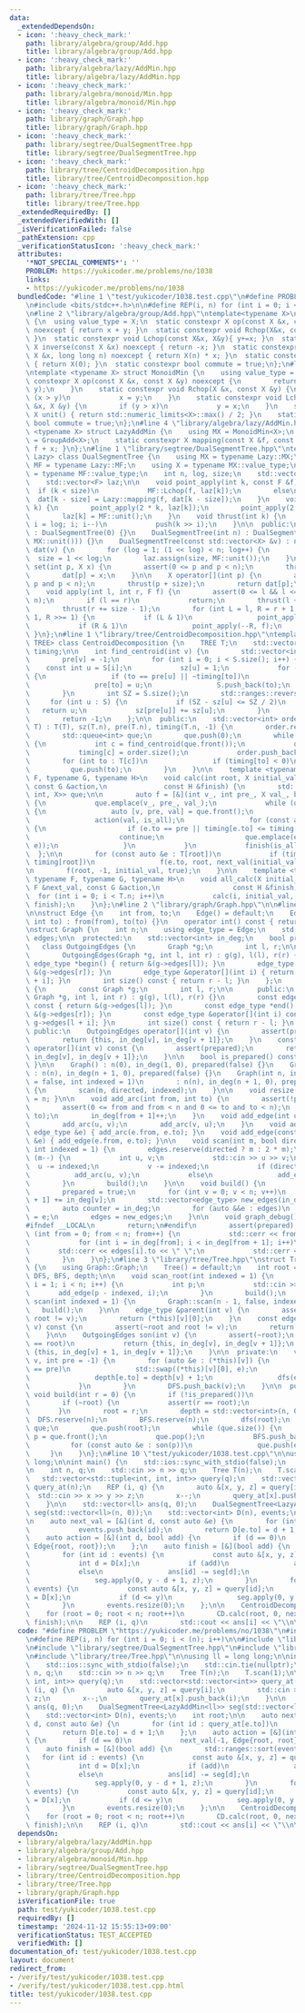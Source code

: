 ```yaml
---
data:
  _extendedDependsOn:
  - icon: ':heavy_check_mark:'
    path: library/algebra/group/Add.hpp
    title: library/algebra/group/Add.hpp
  - icon: ':heavy_check_mark:'
    path: library/algebra/lazy/AddMin.hpp
    title: library/algebra/lazy/AddMin.hpp
  - icon: ':heavy_check_mark:'
    path: library/algebra/monoid/Min.hpp
    title: library/algebra/monoid/Min.hpp
  - icon: ':heavy_check_mark:'
    path: library/graph/Graph.hpp
    title: library/graph/Graph.hpp
  - icon: ':heavy_check_mark:'
    path: library/segtree/DualSegmentTree.hpp
    title: library/segtree/DualSegmentTree.hpp
  - icon: ':heavy_check_mark:'
    path: library/tree/CentroidDecomposition.hpp
    title: library/tree/CentroidDecomposition.hpp
  - icon: ':heavy_check_mark:'
    path: library/tree/Tree.hpp
    title: library/tree/Tree.hpp
  _extendedRequiredBy: []
  _extendedVerifiedWith: []
  _isVerificationFailed: false
  _pathExtension: cpp
  _verificationStatusIcon: ':heavy_check_mark:'
  attributes:
    '*NOT_SPECIAL_COMMENTS*': ''
    PROBLEM: https://yukicoder.me/problems/no/1038
    links:
    - https://yukicoder.me/problems/no/1038
  bundledCode: "#line 1 \"test/yukicoder/1038.test.cpp\"\n#define PROBLEM \"https://yukicoder.me/problems/no/1038\"\
    \n#include <bits/stdc++.h>\n\n#define REP(i, n) for (int i = 0; i < (n); i++)\n\
    \n#line 2 \"library/algebra/group/Add.hpp\"\ntemplate<typename X>\nstruct GroupAdd\
    \ {\n  using value_type = X;\n  static constexpr X op(const X &x, const X &y)\
    \ noexcept { return x + y; }\n  static constexpr void Rchop(X&x, const X&y){ x+=y;\
    \ }\n  static constexpr void Lchop(const X&x, X&y){ y+=x; }\n  static constexpr\
    \ X inverse(const X &x) noexcept { return -x; }\n  static constexpr X power(const\
    \ X &x, long long n) noexcept { return X(n) * x; }\n  static constexpr X unit()\
    \ { return X(0); }\n  static constexpr bool commute = true;\n};\n#line 1 \"library/algebra/monoid/Min.hpp\"\
    \ntemplate <typename X> struct MonoidMin {\n    using value_type = X;\n    static\
    \ constexpr X op(const X &x, const X &y) noexcept {\n        return std::min(x,\
    \ y);\n    }\n    static constexpr void Rchop(X &x, const X &y) {\n        if\
    \ (x > y)\n            x = y;\n    }\n    static constexpr void Lchop(const X\
    \ &x, X &y) {\n        if (y > x)\n            y = x;\n    }\n    static constexpr\
    \ X unit() { return std::numeric_limits<X>::max() / 2; }\n    static constexpr\
    \ bool commute = true;\n};\n#line 4 \"library/algebra/lazy/AddMin.hpp\"\ntemplate\
    \ <typename X> struct LazyAddMin {\n    using MX = MonoidMin<X>;\n    using MF\
    \ = GroupAdd<X>;\n    static constexpr X mapping(const X &f, const X &x) { return\
    \ f + x; }\n};\n#line 1 \"library/segtree/DualSegmentTree.hpp\"\ntemplate <typename\
    \ Lazy> class DualSegmentTree {\n    using MX = typename Lazy::MX;\n    using\
    \ MF = typename Lazy::MF;\n    using X = typename MX::value_type;\n    using F\
    \ = typename MF::value_type;\n    int n, log, size;\n    std::vector<X> dat;\n\
    \    std::vector<F> laz;\n\n    void point_apply(int k, const F &f) {\n      \
    \  if (k < size)\n            MF::Lchop(f, laz[k]);\n        else\n          \
    \  dat[k - size] = Lazy::mapping(f, dat[k - size]);\n    }\n    void push(int\
    \ k) {\n        point_apply(2 * k, laz[k]);\n        point_apply(2 * k + 1, laz[k]);\n\
    \        laz[k] = MF::unit();\n    }\n    void thrust(int k) {\n        for (int\
    \ i = log; i; i--)\n            push(k >> i);\n    }\n\n  public:\n    DualSegmentTree()\
    \ : DualSegmentTree(0) {}\n    DualSegmentTree(int n) : DualSegmentTree(std::vector<X>(n,\
    \ MX::unit())) {}\n    DualSegmentTree(const std::vector<X> &v) : n(v.size()),\
    \ dat(v) {\n        for (log = 1; (1 << log) < n; log++) {\n        }\n      \
    \  size = 1 << log;\n        laz.assign(size, MF::unit());\n    }\n\n    void\
    \ set(int p, X x) {\n        assert(0 <= p and p < n);\n        thrust(p + size);\n\
    \        dat[p] = x;\n    }\n\n    X operator[](int p) {\n        assert(0 <=\
    \ p and p < n);\n        thrust(p + size);\n        return dat[p];\n    }\n\n\
    \    void apply(int l, int r, F f) {\n        assert(0 <= l && l <= r && r <=\
    \ n);\n        if (l == r)\n            return;\n        thrust(l += size);\n\
    \        thrust(r += size - 1);\n        for (int L = l, R = r + 1; L < R; L >>=\
    \ 1, R >>= 1) {\n            if (L & 1)\n                point_apply(L++, f);\n\
    \            if (R & 1)\n                point_apply(--R, f);\n        }\n   \
    \ }\n};\n#line 1 \"library/tree/CentroidDecomposition.hpp\"\ntemplate <typename\
    \ TREE> class CentroidDecomposition {\n    TREE T;\n    std::vector<int> sz, pre,\
    \ timing;\n\n    int find_centroid(int v) {\n        std::vector<int> S{v};\n\
    \        pre[v] = -1;\n        for (int i = 0; i < S.size(); i++) {\n        \
    \    const int u = S[i];\n            sz[u] = 1;\n            for (int to : T[u])\
    \ {\n                if (to == pre[u] || ~timing[to])\n                    continue;\n\
    \                pre[to] = u;\n                S.push_back(to);\n            }\n\
    \        }\n        int SZ = S.size();\n        std::ranges::reverse(S);\n   \
    \     for (int u : S) {\n            if (SZ - sz[u] <= SZ / 2)\n             \
    \   return u;\n            sz[pre[u]] += sz[u];\n        }\n        assert(false);\n\
    \        return -1;\n    };\n\n  public:\n    std::vector<int> order;\n    CentroidDecomposition(TREE\
    \ T) : T(T), sz(T.n), pre(T.n), timing(T.n, -1) {\n        order.reserve(T.n);\n\
    \        std::queue<int> que;\n        que.push(0);\n        while (que.size())\
    \ {\n            int c = find_centroid(que.front());\n            que.pop();\n\
    \            timing[c] = order.size();\n            order.push_back(c);\n    \
    \        for (int to : T[c])\n                if (timing[to] < 0)\n          \
    \          que.push(to);\n        }\n    }\n\n    template <typename X, typename\
    \ F, typename G, typename H>\n    void calc(int root, X initial_val, const F &next_val,\
    \ const G &action,\n              const H &finish) {\n        std::queue<std::tuple<int,\
    \ int, X>> que;\n\n        auto f = [&](int v_, int pre_, X val_, bool is_all)\
    \ {\n            que.emplace(v_, pre_, val_);\n            while (que.size())\
    \ {\n                auto [v, pre, val] = que.front();\n                que.pop();\n\
    \                action(val, is_all);\n                for (const auto &e : T[v])\
    \ {\n                    if (e.to == pre || timing[e.to] <= timing[root])\n  \
    \                      continue;\n                    que.emplace(e.to, v, next_val(val,\
    \ e));\n                }\n            }\n            finish(is_all);\n      \
    \  };\n\n        for (const auto &e : T[root])\n            if (timing[e.to] >\
    \ timing[root])\n                f(e.to, root, next_val(initial_val, e), false);\n\
    \n        f(root, -1, initial_val, true);\n    }\n\n    template <typename X,\
    \ typename F, typename G, typename H>\n    void all_calc(X initial_val, const\
    \ F &next_val, const G &action,\n                  const H &finish) {\n      \
    \  for (int i = 0; i < T.n; i++)\n            calc(i, initial_val, next_val, action,\
    \ finish);\n    }\n};\n#line 2 \"library/graph/Graph.hpp\"\n\n#line 6 \"library/graph/Graph.hpp\"\
    \n\nstruct Edge {\n    int from, to;\n    Edge() = default;\n    Edge(int from,\
    \ int to) : from(from), to(to) {}\n    operator int() const { return to; }\n};\n\
    \nstruct Graph {\n    int n;\n    using edge_type = Edge;\n    std::vector<edge_type>\
    \ edges;\n\n  protected:\n    std::vector<int> in_deg;\n    bool prepared;\n \
    \   class OutgoingEdges {\n        Graph *g;\n        int l, r;\n\n      public:\n\
    \        OutgoingEdges(Graph *g, int l, int r) : g(g), l(l), r(r) {}\n       \
    \ edge_type *begin() { return &(g->edges[l]); }\n        edge_type *end() { return\
    \ &(g->edges[r]); }\n        edge_type &operator[](int i) { return g->edges[l\
    \ + i]; }\n        int size() const { return r - l; }\n    };\n    class ConstOutgoingEdges\
    \ {\n        const Graph *g;\n        int l, r;\n\n      public:\n        ConstOutgoingEdges(const\
    \ Graph *g, int l, int r) : g(g), l(l), r(r) {}\n        const edge_type *begin()\
    \ const { return &(g->edges[l]); }\n        const edge_type *end() const { return\
    \ &(g->edges[r]); }\n        const edge_type &operator[](int i) const { return\
    \ g->edges[l + i]; }\n        int size() const { return r - l; }\n    };\n\n \
    \ public:\n    OutgoingEdges operator[](int v) {\n        assert(prepared);\n\
    \        return {this, in_deg[v], in_deg[v + 1]};\n    }\n    const ConstOutgoingEdges\
    \ operator[](int v) const {\n        assert(prepared);\n        return {this,\
    \ in_deg[v], in_deg[v + 1]};\n    }\n\n    bool is_prepared() const { return prepared;\
    \ }\n\n    Graph() : n(0), in_deg(1, 0), prepared(false) {}\n    Graph(int n)\
    \ : n(n), in_deg(n + 1, 0), prepared(false) {}\n    Graph(int n, int m, bool directed\
    \ = false, int indexed = 1)\n        : n(n), in_deg(n + 1, 0), prepared(false)\
    \ {\n        scan(m, directed, indexed);\n    }\n\n    void resize(int n) { n\
    \ = n; }\n\n    void add_arc(int from, int to) {\n        assert(!prepared);\n\
    \        assert(0 <= from and from < n and 0 <= to and to < n);\n        edges.emplace_back(from,\
    \ to);\n        in_deg[from + 1]++;\n    }\n    void add_edge(int u, int v) {\n\
    \        add_arc(u, v);\n        add_arc(v, u);\n    }\n    void add_arc(const\
    \ edge_type &e) { add_arc(e.from, e.to); }\n    void add_edge(const edge_type\
    \ &e) { add_edge(e.from, e.to); }\n\n    void scan(int m, bool directed = false,\
    \ int indexed = 1) {\n        edges.reserve(directed ? m : 2 * m);\n        while\
    \ (m--) {\n            int u, v;\n            std::cin >> u >> v;\n          \
    \  u -= indexed;\n            v -= indexed;\n            if (directed)\n     \
    \           add_arc(u, v);\n            else\n                add_edge(u, v);\n\
    \        }\n        build();\n    }\n\n    void build() {\n        assert(!prepared);\n\
    \        prepared = true;\n        for (int v = 0; v < n; v++)\n            in_deg[v\
    \ + 1] += in_deg[v];\n        std::vector<edge_type> new_edges(in_deg.back());\n\
    \        auto counter = in_deg;\n        for (auto &&e : edges)\n            new_edges[counter[e.from]++]\
    \ = e;\n        edges = new_edges;\n    }\n\n    void graph_debug() const {\n\
    #ifndef __LOCAL\n        return;\n#endif\n        assert(prepared);\n        for\
    \ (int from = 0; from < n; from++) {\n            std::cerr << from << \";\";\n\
    \            for (int i = in_deg[from]; i < in_deg[from + 1]; i++)\n         \
    \       std::cerr << edges[i].to << \" \";\n            std::cerr << \"\\n\";\n\
    \        }\n    }\n};\n#line 3 \"library/tree/Tree.hpp\"\nstruct Tree : Graph\
    \ {\n    using Graph::Graph;\n    Tree() = default;\n    int root = -1;\n    std::vector<int>\
    \ DFS, BFS, depth;\n\n    void scan_root(int indexed = 1) {\n        for (int\
    \ i = 1; i < n; i++) {\n            int p;\n            std::cin >> p;\n     \
    \       add_edge(p - indexed, i);\n        }\n        build();\n    }\n    void\
    \ scan(int indexed = 1) {\n        Graph::scan(n - 1, false, indexed);\n     \
    \   build();\n    }\n\n    edge_type &parent(int v) {\n        assert(~root and\
    \ root != v);\n        return (*this)[v][0];\n    }\n    const edge_type &parent(int\
    \ v) const {\n        assert(~root and root != v);\n        return (*this)[v][0];\n\
    \    }\n\n    OutgoingEdges son(int v) {\n        assert(~root);\n        if (v\
    \ == root)\n            return {this, in_deg[v], in_deg[v + 1]};\n        return\
    \ {this, in_deg[v] + 1, in_deg[v + 1]};\n    }\n\n  private:\n    void dfs(int\
    \ v, int pre = -1) {\n        for (auto &e : (*this)[v]) {\n            if (e.to\
    \ == pre)\n                std::swap((*this)[v][0], e);\n            else {\n\
    \                depth[e.to] = depth[v] + 1;\n                dfs(e.to, v);\n\
    \            }\n        }\n        DFS.push_back(v);\n    }\n\n  public:\n   \
    \ void build(int r = 0) {\n        if (!is_prepared())\n            Graph::build();\n\
    \        if (~root) {\n            assert(r == root);\n            return;\n \
    \       }\n        root = r;\n        depth = std::vector<int>(n, 0);\n      \
    \  DFS.reserve(n);\n        BFS.reserve(n);\n        dfs(root);\n        std::queue<int>\
    \ que;\n        que.push(root);\n        while (que.size()) {\n            int\
    \ p = que.front();\n            que.pop();\n            BFS.push_back(p);\n  \
    \          for (const auto &e : son(p))\n                que.push(e.to);\n   \
    \     }\n    }\n};\n#line 10 \"test/yukicoder/1038.test.cpp\"\n\nusing ll = long\
    \ long;\n\nint main() {\n    std::ios::sync_with_stdio(false);\n    std::cin.tie(nullptr);\n\
    \n    int n, q;\n    std::cin >> n >> q;\n    Tree T(n);\n    T.scan(1);\n\n \
    \   std::vector<std::tuple<int, int, int>> query(q);\n    std::vector<std::vector<int>>\
    \ query_at(n);\n    REP (i, q) {\n        auto &[x, y, z] = query[i];\n      \
    \  std::cin >> x >> y >> z;\n        x--;\n        query_at[x].push_back(i);\n\
    \    }\n\n    std::vector<ll> ans(q, 0);\n    DualSegmentTree<LazyAddMin<ll>>\
    \ seg(std::vector<ll>(n, 0));\n    std::vector<int> D(n), events;\n    int root;\n\
    \n    auto next_val = [&](int d, const auto &e) {\n        for (int id : query_at[e.to])\n\
    \            events.push_back(id);\n        return D[e.to] = d + 1;\n    };\n\
    \    auto action = [&](int d, bool add) {\n        if (d == 0)\n            next_val(-1,\
    \ Edge{root, root});\n    };\n    auto finish = [&](bool add) {\n        std::ranges::sort(events);\n\
    \        for (int id : events) {\n            const auto &[x, y, z] = query[id];\n\
    \            int d = D[x];\n            if (add)\n                ans[id] += seg[d];\n\
    \            else\n                ans[id] -= seg[d];\n            if (d <= y)\n\
    \                seg.apply(0, y - d + 1, z);\n        }\n        for (int id :\
    \ events) {\n            const auto &[x, y, z] = query[id];\n            int d\
    \ = D[x];\n            if (d <= y)\n                seg.apply(0, y - d + 1, -z);\n\
    \        }\n        events.resize(0);\n    };\n\n    CentroidDecomposition CD(T);\n\
    \    for (root = 0; root < n; root++)\n        CD.calc(root, 0, next_val, action,\
    \ finish);\n\n    REP (i, q)\n        std::cout << ans[i] << \"\\n\";\n}\n"
  code: "#define PROBLEM \"https://yukicoder.me/problems/no/1038\"\n#include <bits/stdc++.h>\n\
    \n#define REP(i, n) for (int i = 0; i < (n); i++)\n\n#include \"library/algebra/lazy/AddMin.hpp\"\
    \n#include \"library/segtree/DualSegmentTree.hpp\"\n#include \"library/tree/CentroidDecomposition.hpp\"\
    \n#include \"library/tree/Tree.hpp\"\n\nusing ll = long long;\n\nint main() {\n\
    \    std::ios::sync_with_stdio(false);\n    std::cin.tie(nullptr);\n\n    int\
    \ n, q;\n    std::cin >> n >> q;\n    Tree T(n);\n    T.scan(1);\n\n    std::vector<std::tuple<int,\
    \ int, int>> query(q);\n    std::vector<std::vector<int>> query_at(n);\n    REP\
    \ (i, q) {\n        auto &[x, y, z] = query[i];\n        std::cin >> x >> y >>\
    \ z;\n        x--;\n        query_at[x].push_back(i);\n    }\n\n    std::vector<ll>\
    \ ans(q, 0);\n    DualSegmentTree<LazyAddMin<ll>> seg(std::vector<ll>(n, 0));\n\
    \    std::vector<int> D(n), events;\n    int root;\n\n    auto next_val = [&](int\
    \ d, const auto &e) {\n        for (int id : query_at[e.to])\n            events.push_back(id);\n\
    \        return D[e.to] = d + 1;\n    };\n    auto action = [&](int d, bool add)\
    \ {\n        if (d == 0)\n            next_val(-1, Edge{root, root});\n    };\n\
    \    auto finish = [&](bool add) {\n        std::ranges::sort(events);\n     \
    \   for (int id : events) {\n            const auto &[x, y, z] = query[id];\n\
    \            int d = D[x];\n            if (add)\n                ans[id] += seg[d];\n\
    \            else\n                ans[id] -= seg[d];\n            if (d <= y)\n\
    \                seg.apply(0, y - d + 1, z);\n        }\n        for (int id :\
    \ events) {\n            const auto &[x, y, z] = query[id];\n            int d\
    \ = D[x];\n            if (d <= y)\n                seg.apply(0, y - d + 1, -z);\n\
    \        }\n        events.resize(0);\n    };\n\n    CentroidDecomposition CD(T);\n\
    \    for (root = 0; root < n; root++)\n        CD.calc(root, 0, next_val, action,\
    \ finish);\n\n    REP (i, q)\n        std::cout << ans[i] << \"\\n\";\n}"
  dependsOn:
  - library/algebra/lazy/AddMin.hpp
  - library/algebra/group/Add.hpp
  - library/algebra/monoid/Min.hpp
  - library/segtree/DualSegmentTree.hpp
  - library/tree/CentroidDecomposition.hpp
  - library/tree/Tree.hpp
  - library/graph/Graph.hpp
  isVerificationFile: true
  path: test/yukicoder/1038.test.cpp
  requiredBy: []
  timestamp: '2024-11-12 15:55:13+09:00'
  verificationStatus: TEST_ACCEPTED
  verifiedWith: []
documentation_of: test/yukicoder/1038.test.cpp
layout: document
redirect_from:
- /verify/test/yukicoder/1038.test.cpp
- /verify/test/yukicoder/1038.test.cpp.html
title: test/yukicoder/1038.test.cpp
---
```

